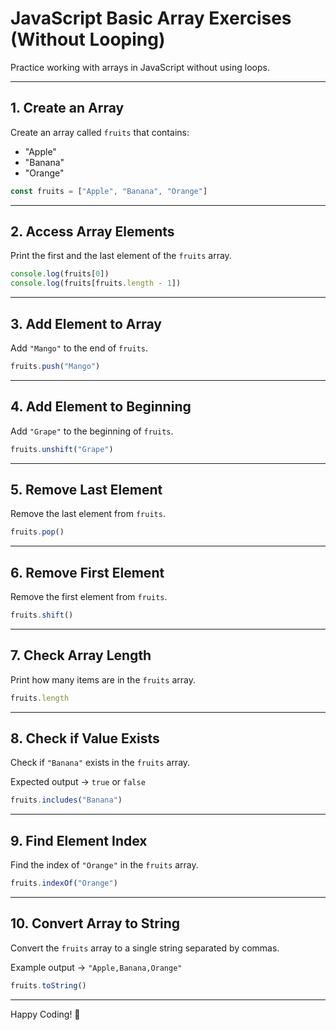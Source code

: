
# JavaScript Basic Array Exercises (Without Looping)

Practice working with arrays in JavaScript without using loops.

---

## 1. Create an Array

Create an array called `fruits` that contains:

- "Apple"
- "Banana"
- "Orange"

```javascript
const fruits = ["Apple", "Banana", "Orange"]
```

---

## 2. Access Array Elements

Print the first and the last element of the `fruits` array.

```javascript
console.log(fruits[0])
console.log(fruits[fruits.length - 1])
```

---

## 3. Add Element to Array

Add `"Mango"` to the end of `fruits`.

```javascript
fruits.push("Mango")
```

---

## 4. Add Element to Beginning

Add `"Grape"` to the beginning of `fruits`.

```javascript
fruits.unshift("Grape")
```

---

## 5. Remove Last Element

Remove the last element from `fruits`.

```javascript
fruits.pop()
```

---

## 6. Remove First Element

Remove the first element from `fruits`.

```javascript
fruits.shift()
```

---

## 7. Check Array Length

Print how many items are in the `fruits` array.

```javascript
fruits.length
```

---

## 8. Check if Value Exists

Check if `"Banana"` exists in the `fruits` array.

Expected output → `true` or `false`

```javascript
fruits.includes("Banana")
```

---

## 9. Find Element Index

Find the index of `"Orange"` in the `fruits` array.

```javascript
fruits.indexOf("Orange")
```

---

## 10. Convert Array to String

Convert the `fruits` array to a single string separated by commas.

Example output → `"Apple,Banana,Orange"`

```javascript
fruits.toString()
```

---

Happy Coding! 🚀
